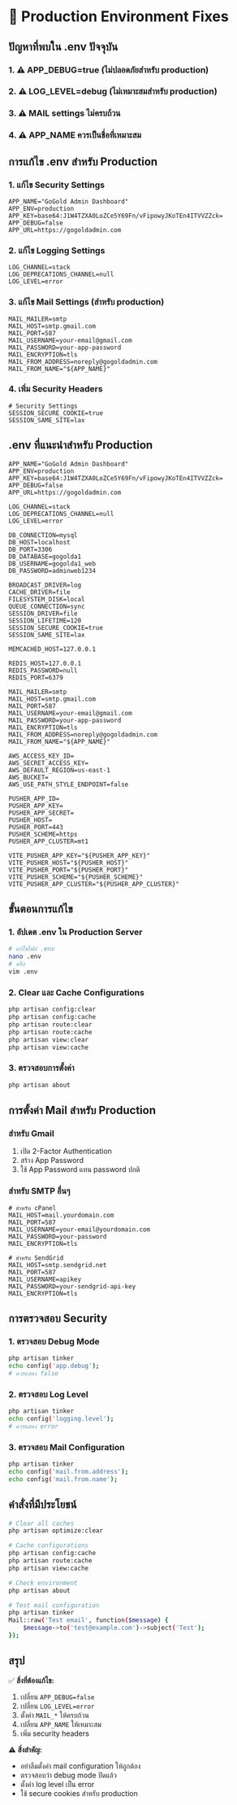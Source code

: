 # 🔧 Production Environment Fixes

## ปัญหาที่พบใน .env ปัจจุบัน

### 1. ⚠️ APP_DEBUG=true (ไม่ปลอดภัยสำหรับ production)
### 2. ⚠️ LOG_LEVEL=debug (ไม่เหมาะสมสำหรับ production)
### 3. ⚠️ MAIL settings ไม่ครบถ้วน
### 4. ⚠️ APP_NAME ควรเป็นชื่อที่เหมาะสม

## การแก้ไข .env สำหรับ Production

### 1. แก้ไข Security Settings
```env
APP_NAME="GoGold Admin Dashboard"
APP_ENV=production
APP_KEY=base64:J1W4TZXA0LoZCe5Y69Fn/vFipowyJKoTEn4ITVVZZck=
APP_DEBUG=false
APP_URL=https://gogoldadmin.com
```

### 2. แก้ไข Logging Settings
```env
LOG_CHANNEL=stack
LOG_DEPRECATIONS_CHANNEL=null
LOG_LEVEL=error
```

### 3. แก้ไข Mail Settings (สำหรับ production)
```env
MAIL_MAILER=smtp
MAIL_HOST=smtp.gmail.com
MAIL_PORT=587
MAIL_USERNAME=your-email@gmail.com
MAIL_PASSWORD=your-app-password
MAIL_ENCRYPTION=tls
MAIL_FROM_ADDRESS=noreply@gogoldadmin.com
MAIL_FROM_NAME="${APP_NAME}"
```

### 4. เพิ่ม Security Headers
```env
# Security Settings
SESSION_SECURE_COOKIE=true
SESSION_SAME_SITE=lax
```

## .env ที่แนะนำสำหรับ Production

```env
APP_NAME="GoGold Admin Dashboard"
APP_ENV=production
APP_KEY=base64:J1W4TZXA0LoZCe5Y69Fn/vFipowyJKoTEn4ITVVZZck=
APP_DEBUG=false
APP_URL=https://gogoldadmin.com

LOG_CHANNEL=stack
LOG_DEPRECATIONS_CHANNEL=null
LOG_LEVEL=error

DB_CONNECTION=mysql
DB_HOST=localhost
DB_PORT=3306
DB_DATABASE=gogolda1
DB_USERNAME=gogolda1_web
DB_PASSWORD=adminweb1234

BROADCAST_DRIVER=log
CACHE_DRIVER=file
FILESYSTEM_DISK=local
QUEUE_CONNECTION=sync
SESSION_DRIVER=file
SESSION_LIFETIME=120
SESSION_SECURE_COOKIE=true
SESSION_SAME_SITE=lax

MEMCACHED_HOST=127.0.0.1

REDIS_HOST=127.0.0.1
REDIS_PASSWORD=null
REDIS_PORT=6379

MAIL_MAILER=smtp
MAIL_HOST=smtp.gmail.com
MAIL_PORT=587
MAIL_USERNAME=your-email@gmail.com
MAIL_PASSWORD=your-app-password
MAIL_ENCRYPTION=tls
MAIL_FROM_ADDRESS=noreply@gogoldadmin.com
MAIL_FROM_NAME="${APP_NAME}"

AWS_ACCESS_KEY_ID=
AWS_SECRET_ACCESS_KEY=
AWS_DEFAULT_REGION=us-east-1
AWS_BUCKET=
AWS_USE_PATH_STYLE_ENDPOINT=false

PUSHER_APP_ID=
PUSHER_APP_KEY=
PUSHER_APP_SECRET=
PUSHER_HOST=
PUSHER_PORT=443
PUSHER_SCHEME=https
PUSHER_APP_CLUSTER=mt1

VITE_PUSHER_APP_KEY="${PUSHER_APP_KEY}"
VITE_PUSHER_HOST="${PUSHER_HOST}"
VITE_PUSHER_PORT="${PUSHER_PORT}"
VITE_PUSHER_SCHEME="${PUSHER_SCHEME}"
VITE_PUSHER_APP_CLUSTER="${PUSHER_APP_CLUSTER}"
```

## ขั้นตอนการแก้ไข

### 1. อัปเดต .env ใน Production Server
```bash
# แก้ไขไฟล์ .env
nano .env
# หรือ
vim .env
```

### 2. Clear และ Cache Configurations
```bash
php artisan config:clear
php artisan config:cache
php artisan route:clear
php artisan route:cache
php artisan view:clear
php artisan view:cache
```

### 3. ตรวจสอบการตั้งค่า
```bash
php artisan about
```

## การตั้งค่า Mail สำหรับ Production

### สำหรับ Gmail
1. เปิด 2-Factor Authentication
2. สร้าง App Password
3. ใช้ App Password แทน password ปกติ

### สำหรับ SMTP อื่นๆ
```env
# สำหรับ cPanel
MAIL_HOST=mail.yourdomain.com
MAIL_PORT=587
MAIL_USERNAME=your-email@yourdomain.com
MAIL_PASSWORD=your-password
MAIL_ENCRYPTION=tls

# สำหรับ SendGrid
MAIL_HOST=smtp.sendgrid.net
MAIL_PORT=587
MAIL_USERNAME=apikey
MAIL_PASSWORD=your-sendgrid-api-key
MAIL_ENCRYPTION=tls
```

## การตรวจสอบ Security

### 1. ตรวจสอบ Debug Mode
```bash
php artisan tinker
echo config('app.debug');
# ควรแสดง false
```

### 2. ตรวจสอบ Log Level
```bash
php artisan tinker
echo config('logging.level');
# ควรแสดง error
```

### 3. ตรวจสอบ Mail Configuration
```bash
php artisan tinker
echo config('mail.from.address');
echo config('mail.from.name');
```

## คำสั่งที่มีประโยชน์

```bash
# Clear all caches
php artisan optimize:clear

# Cache configurations
php artisan config:cache
php artisan route:cache
php artisan view:cache

# Check environment
php artisan about

# Test mail configuration
php artisan tinker
Mail::raw('Test email', function($message) {
    $message->to('test@example.com')->subject('Test');
});
```

## สรุป

✅ **สิ่งที่ต้องแก้ไข:**
1. เปลี่ยน `APP_DEBUG=false`
2. เปลี่ยน `LOG_LEVEL=error`
3. ตั้งค่า `MAIL_*` ให้ครบถ้วน
4. เปลี่ยน `APP_NAME` ให้เหมาะสม
5. เพิ่ม security headers

⚠️ **สิ่งสำคัญ:**
- อย่าลืมตั้งค่า mail configuration ให้ถูกต้อง
- ตรวจสอบว่า debug mode ปิดแล้ว
- ตั้งค่า log level เป็น error
- ใช้ secure cookies สำหรับ production 
